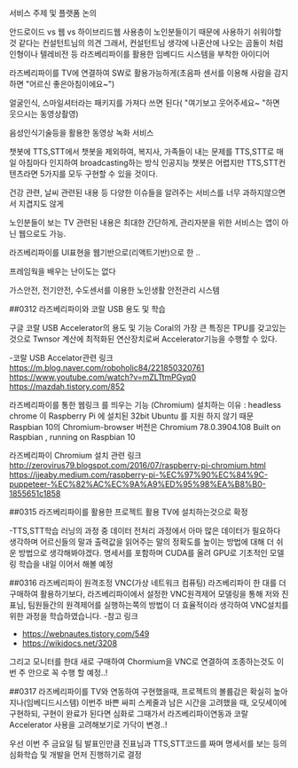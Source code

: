 서비스 주제 및 플랫폼 논의

안드로이드 vs 웹 vs 하이브리드웹
사용층이 노인분들이기 때문에 사용하기 쉬워야할 것 같다는 컨설턴트님의 의견
그래서, 컨설턴트님 생각에 나혼산에 나오는 곰돌이 처럼 인형이나 텔레비전 등 라즈베리파이를 활용한 임베디드 시스템을 부착한 아이디어

라즈베리파이를 TV에 연결하여 SW로 활용가능하게(초음파 센서를 이용해 사람을 감지하면 "어르신 좋은아침이에요~")

얼굴인식, 스마일셔터라는 패키지를 가져다 쓰면 된다( "여기보고 웃어주세요~ "하면 웃으시는 동영상촬영)

음성인식기술등을 활용한 동영상 녹화 서비스

챗봇에 TTS,STT에서 챗봇을 제외하여, 복지사, 가족들이 내는 문제를 TTS,STT로 매일 아침마다 인지하여 broadcasting하는 방식 
인공지능 챗봇은 어렵지만 TTS,STT컨텐츠라면 5가지를 모두 구현할 수 있을 것이다.

건강 관련, 날씨 관련된 내용 등 다양한 이슈들을 알려주는 서비스를 너무 과하지않으면서 지겹지도 않게

노인분들이 보는 TV 관련된 내용은 최대한 간단하게,
 관리자분을 위한 서비스는 앱이 아닌 웹으로도 가능.

라즈베리파이를 UI표현을 웹기반으로(리액트기반)으로 한 ..

프레임웍을 배우는 난이도는 없다

가스안전, 전기안전, 수도센서를 이용한 노인생활 안전관리 시스템


##0312
라즈베리파이와 코랄 USB 용도 및 학습

구글 코랄 USB Accelerator의 용도 및 기능
Coral의 가장 큰 특징은 TPU를 갖고있는 것으로 Twnsor 계산에 최적화된 연산장치로써 Accelerator기능을 수행할 수 있다.

-코랄 USB Accelator관련 링크
https://m.blog.naver.com/roboholic84/221850320761
https://www.youtube.com/watch?v=mZLTtmPGyq0
https://mazdah.tistory.com/852


라즈베리파이를 통한 웹링크 를 띄우는 기능 (Chromium)
설치하는 이유 : headless chrome 이 Raspberry Pi 에 설치된 32bit Ubuntu 를 지원 하지 않기 때문
Raspbian 10의 Chromium-browser 버전은 Chromium 78.0.3904.108 Built on Raspbian , running on Raspbian 10

라즈베리파이 Chromium 설치 관련 링크
http://zerovirus79.blogspot.com/2016/07/raspberry-pi-chromium.html
https://jjeaby.medium.com/raspberry-pi-%EC%97%90%EC%84%9C-puppeteer-%EC%82%AC%EC%9A%A9%ED%95%98%EA%B8%B0-1855651c1858


##0315
라즈베리파이를 활용한 프로젝트 활용
TV에 설치하는것으로 확정

-TTS,STT학습
러닝의 과정 중 데이터 전처리 과정에서 아마 많은 데이터가 필요하다 생각하며 어르신들의 말과 출력값을 읽어주는 말의 정확도를 높이는 방법에 대해 더 쉬운 방법으로 생각해봐야겠다.
명세서를 포함하며 CUDA를 올려 GPU로 기초적인 모델링 학습을 내일 이어서 해볼 예정

##0316
라즈베리파이 원격조정 VNC(가상 네트워크 컴퓨팅)
라즈베리파이 한 대를 더 구매하여 활용하기보다, 라즈베리파이에서 설정한 VNC원격제어 모델링을 통해 저와 진표님, 팀원들간의 원격제어를 실행하는쪽의 방법이 더 효율적이라 생각하여
VNC설치를 위한 과정을 학습하였습니다.
-참고 링크
- https://webnautes.tistory.com/549
- https://wikidocs.net/3208

그리고 모니터를 한대 새로 구매하여 Chormium을 VNC로 연결하여 조종하는것도 이번 주 안으로 꼭 수행 할 예정..!

##0317
라즈베리파이를 TV와 연동하여 구현했을때, 프로젝트의 볼륨감은 확실히 높아지나(임베디드시스템) 이번주 바쁜 싸피 스케줄과 남은 시간을 고려했을 때, 오딧세이에 구현하되, 
구현이 완료가 된다면 심화로 그때가서 라즈베리파이연동과 코랄 Accelerator 사용을 고려해보기로 가닥이 변경..!

우선 이번 주 금요일 팀 발표인만큼 진표님과 TTS,STT코드를 짜며 명세서를 보는 등의 심화학습 및 개발을 먼저 진행하기로 결정

